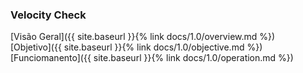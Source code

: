 ### Velocity Check

[Visão Geral]({{ site.baseurl }}{% link docs/1.0/overview.md %})  
[Objetivo]({{ site.baseurl }}{% link docs/1.0/objective.md %})  
[Funciomanento]({{ site.baseurl }}{% link docs/1.0/operation.md %})  


